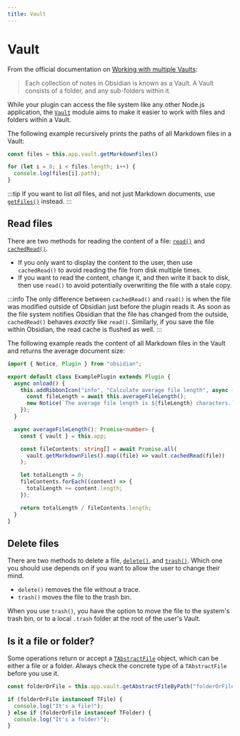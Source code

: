 ```yaml
---
title: Vault
---
```

<!--
 * @Author: luhaifeng666 youzui@hotmail.com
 * @Date: 2022-08-23 19:35:52
 * @LastEditors: luhaifeng666
 * @LastEditTime: 2022-08-24 13:54:12
 * @Description: 
-->
# Vault

From the official documentation on [Working with multiple Vaults](https://help.obsidian.md/How+to/Working+with+multiple+vaults):

> Each collection of notes in Obsidian is known as a Vault. A Vault consists of a folder, and any sub-folders within it.

While your plugin can access the file system like any other Node.js application, the [`Vault`](./reference/typescript/classes/Vault.md) module aims to make it easier to work with files and folders within a Vault.

The following example recursively prints the paths of all Markdown files in a Vault:

```ts
const files = this.app.vault.getMarkdownFiles()

for (let i = 0; i < files.length; i++) {
  console.log(files[i].path);
}
```

:::tip
If you want to list _all_ files, and not just Markdown documents, use [`getFiles()`](./reference/typescript/classes/Vault.md#getfiles) instead.
:::

## Read files

There are two methods for reading the content of a file: [`read()`](./reference/typescript/classes/Vault.md#read) and [`cachedRead()`](./reference/typescript/classes/Vault.md#cachedread).

- If you only want to display the content to the user, then use `cachedRead()` to avoid reading the file from disk multiple times.
- If you want to read the content, change it, and then write it back to disk, then use `read()` to avoid potentially overwriting the file with a stale copy.

:::info
The only difference between `cachedRead()` and `read()` is when the file was modified outside of Obsidian just before the plugin reads it. As soon as the file system notifies Obsidian that the file has changed from the outside, `cachedRead()` behaves _exactly_ like `read()`. Similarly, if you save the file within Obsidian, the read cache is flushed as well.
:::

The following example reads the content of all Markdown files in the Vault and returns the average document size:

```ts
import { Notice, Plugin } from "obsidian";

export default class ExamplePlugin extends Plugin {
  async onload() {
    this.addRibbonIcon("info", "Calculate average file length", async () => {
      const fileLength = await this.averageFileLength();
      new Notice(`The average file length is ${fileLength} characters.`);
    });
  }

  async averageFileLength(): Promise<number> {
    const { vault } = this.app;

    const fileContents: string[] = await Promise.all(
      vault.getMarkdownFiles().map((file) => vault.cachedRead(file))
    );

    let totalLength = 0;
    fileContents.forEach((content) => {
      totalLength += content.length;
    });

    return totalLength / fileContents.length;
  }
}
```

## Delete files

There are two methods to delete a file, [`delete()`](./reference/typescript/classes/Vault.md#delete), and [`trash()`](./reference/typescript/classes/Vault.md#trash). Which one you should use depends on if you want to allow the user to change their mind.

- `delete()` removes the file without a trace.
- `trash()` moves the file to the trash bin.

When you use `trash()`, you have the option to move the file to the system's trash bin, or to a local  `.trash` folder at the root of the user's Vault.

## Is it a file or folder?

Some operations return or accept a [`TAbstractFile`](./reference/typescript/classes/TAbstractFile.md) object, which can be either a file or a folder. Always check the concrete type of a `TAbstractFile` before you use it.

```ts
const folderOrFile = this.app.vault.getAbstractFileByPath("folderOrFile");

if (folderOrFile instanceof TFile) {
  console.log("It's a file!");
} else if (folderOrFile instanceof TFolder) {
  console.log("It's a folder!");
}
```
